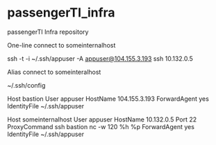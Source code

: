 # passengerTI_infra
passengerTI Infra repository

One-line connect to someinternalhost

 ssh -t -i ~/.ssh/appuser -A appuser@104.155.3.193 ssh 10.132.0.5

Alias connect to someinteralhost

 ~/.ssh/config

 Host bastion
   User appuser
   HostName 104.155.3.193
   ForwardAgent yes
   IdentityFile ~/.ssh/appuser

 Host someinternalhost
   User appuser
   HostName 10.132.0.5
   Port 22
   ProxyCommand ssh bastion nc -w 120 %h %p
   ForwardAgent yes
   IdentityFile ~/.ssh/appuser
